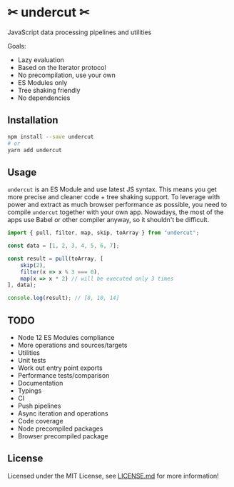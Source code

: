 # ✂ undercut ✂

JavaScript data processing pipelines and utilities

Goals:

* Lazy evaluation
* Based on the Iterator protocol
* No precompilation, use your own
* ES Modules only
* Tree shaking friendly
* No dependencies

## Installation

```sh
npm install --save undercut
# or
yarn add undercut
```

## Usage

`undercut` is an ES Module and use latest JS syntax. This means you get more precise and cleaner code + tree shaking support. To leverage with power and extract as much browser performance as possible, you need to compile `undercut` together with your own app. Nowadays, the most of the apps use Babel or other compiler anyway, so it shouldn't be difficult.

```js
import { pull, filter, map, skip, toArray } from "undercut";

const data = [1, 2, 3, 4, 5, 6, 7];

const result = pull(toArray, [
    skip(2),
    filter(x => x % 3 === 0),
    map(x => x * 2) // will be executed only 3 times
], data);

console.log(result); // [8, 10, 14]
```

## TODO

* Node 12 ES Modules compliance
* More operations and sources/targets
* Utilities
* Unit tests
* Work out entry point exports
* Performance tests/comparison
* Documentation
* Typings
* CI
* Push pipelines
* Async iteration and operations
* Code coverage
* Node precompiled packages
* Browser precompiled package

## License

Licensed under the MIT License, see [LICENSE.md](LICENSE.md) for more information!
